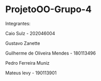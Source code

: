 # ProjetoOO-Grupo-4
Integrantes:

Caio Sulz - 202046004

Gustavo Zanette

Guilherme de Oliveira Mendes - 180113496

Pedro Ferreira Muniz

Mateus levy - 190113901
